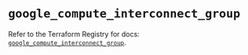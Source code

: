 # `google_compute_interconnect_group`

Refer to the Terraform Registry for docs: [`google_compute_interconnect_group`](https://registry.terraform.io/providers/hashicorp/google/6.47.0/docs/resources/compute_interconnect_group).
